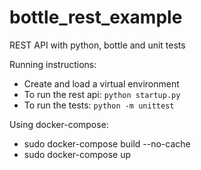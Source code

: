 # bottle_rest_example
REST API with python, bottle and unit tests

Running instructions:

* Create and load a virtual environment
* To run the rest api: `python startup.py`
* To run the tests: `python -m unittest`

Using docker-compose:

* sudo docker-compose build --no-cache
* sudo docker-compose up